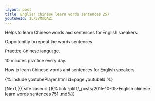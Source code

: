 ```yaml
---
layout: post
title: English chinese learn words sentences 257 
youtubeId: 1LP5VMmQAZI
---
```

 
 
Helps to learn Chinese words and sentences for English speakers.

Opportunitiy to repeat the words sentences. 

Practice Chinese language. 
 
10 minutes practice every day. 
 
How to learn Chinese words and sentences for English speakers 
 
{% include youtubePlayer.html id=page.youtubeId %}
 
 
[Next]({{ site.baseurl }}{% link  split1/_posts/2015-10-05-English chinese learn words sentences 751 .md%})
 
